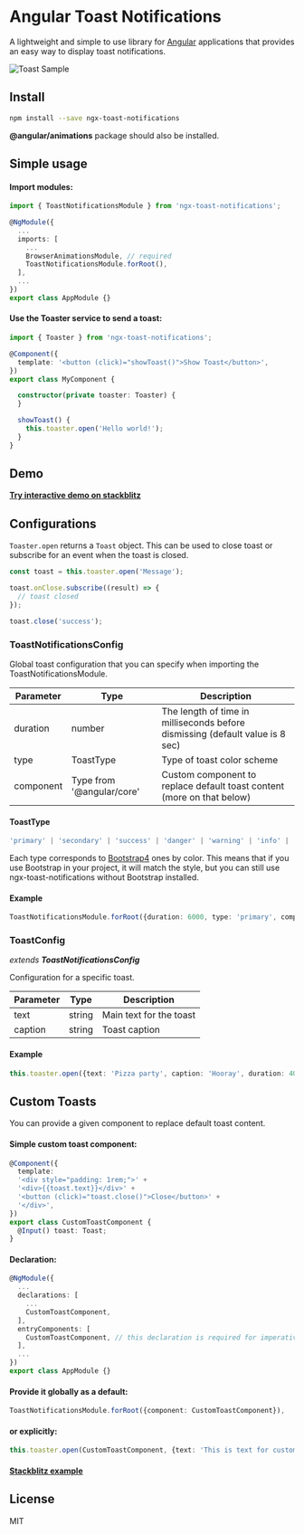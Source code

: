 # Angular Toast Notifications

A lightweight and simple to use library for [Angular](https://github.com/angular/angular) applications that provides an easy way to display toast notifications.

![Toast Sample](https://i.imgur.com/yj5LT3f.png)

## Install

```bash
npm install --save ngx-toast-notifications
```
**@angular/animations** package should also be installed.

## Simple usage

#### Import modules:

```typescript
import { ToastNotificationsModule } from 'ngx-toast-notifications';

@NgModule({
  ...
  imports: [
    ...
    BrowserAnimationsModule, // required
    ToastNotificationsModule.forRoot(),
  ],
  ...
})
export class AppModule {}
```

#### Use the Toaster service to send a toast:

```typescript
import { Toaster } from 'ngx-toast-notifications';

@Component({
  template: '<button (click)="showToast()">Show Toast</button>',
})
export class MyComponent {

  constructor(private toaster: Toaster) {
  }

  showToast() {
    this.toaster.open('Hello world!');
  }
}
```

## Demo

**[Try interactive demo on stackblitz](https://stackblitz.com/edit/ngx-toast-notifications?embed=1&file=app/app.component.ts&hideExplorer=1)**

## Configurations

`Toaster.open` returns a `Toast` object. This can be used to close toast or subscribe for an event when the toast is closed.

```typescript
const toast = this.toaster.open('Message');

toast.onClose.subscribe((result) => {
  // toast closed
});

toast.close('success');
```

### ToastNotificationsConfig

Global toast configuration that you can specify when importing the ToastNotificationsModule.

| Parameter     | Type                          | Description                                                                        |
| ------------- | ----------------------------- | ---------------------------------------------------------------------------------- |
| duration      | number                        | The length of time in milliseconds before dismissing (default value is 8 sec)     |
| type          | ToastType                     | Type of toast color scheme                                                         |
| component     | Type from '@angular/core'     | Custom component to replace default toast content (more on that below)             |

#### ToastType
```typescript
'primary' | 'secondary' | 'success' | 'danger' | 'warning' | 'info' | 'light' | 'dark'
```
Each type corresponds to [Bootstrap4](https://getbootstrap.com/docs/4.0/utilities/colors/#background-color) ones by
color. This means that if you use Bootstrap in your project, it will match the style, but you can still use
ngx-toast-notifications without Bootstrap installed.

#### Example

```typescript
ToastNotificationsModule.forRoot({duration: 6000, type: 'primary', component: MyComponent}),
```


### ToastConfig
*extends **ToastNotificationsConfig***

Configuration for a specific toast.

| Parameter     | Type                          | Description                                                                        |
| ------------- | ----------------------------- | ---------------------------------------------------------------------------------- |
| text          | string                        | Main text for the toast                                                            |
| caption       | string                        | Toast caption                                                                      |


#### Example

```typescript
this.toaster.open({text: 'Pizza party', caption: 'Hooray', duration: 4000, type: 'primary', component: MyComponent});
```

## Custom Toasts

You can provide a given component to replace default toast content.

#### Simple custom toast component:

```typescript
@Component({
  template:
  '<div style="padding: 1rem;">' +
  '<div>{{toast.text}}</div>' +
  '<button (click)="toast.close()">Close</button>' +
  '</div>',
})
export class CustomToastComponent {
  @Input() toast: Toast;
}
```

#### Declaration:

```typescript
@NgModule({
  ...
  declarations: [
    ...
    CustomToastComponent,
  ],
  entryComponents: [
    CustomToastComponent, // this declaration is required for imperative loading
  ],
  ...
})
export class AppModule {}
```

#### Provide it globally as a default:

```typescript
ToastNotificationsModule.forRoot({component: CustomToastComponent}),
```

#### or explicitly:

```typescript
this.toaster.open(CustomToastComponent, {text: 'This is text for custom toast'});
```

#### [Stackblitz example](https://stackblitz.com/edit/ngx-toast-notifications-custom?embed=1&file=app/app.component.ts&hideExplorer=1)

## License

MIT
